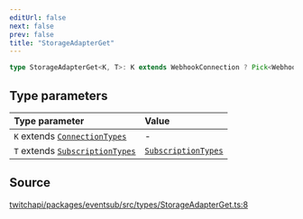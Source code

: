 ```yaml
---
editUrl: false
next: false
prev: false
title: "StorageAdapterGet"
---
```


```ts
type StorageAdapterGet<K, T>: K extends WebhookConnection ? Pick<WebhookSubscription<T>, "id" | "secret" | "type" | "options"> & Object : Pick<WebSocketSubscription<T>, "id" | "type" | "options"> & Object;
```

## Type parameters

| Type parameter | Value |
| :------ | :------ |
| `K` extends [`ConnectionTypes`](ConnectionTypes.md) | - |
| `T` extends [`SubscriptionTypes`](../enumerations/SubscriptionTypes.md) | [`SubscriptionTypes`](../enumerations/SubscriptionTypes.md) |

## Source

[twitchapi/packages/eventsub/src/types/StorageAdapterGet.ts:8](https://github.com/pablornc/twitchapi//blob/b274026/packages/eventsub/src/types/StorageAdapterGet.ts#L8)

